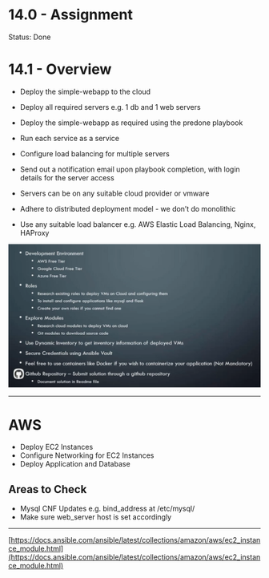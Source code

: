 # 14.0 - Assignment

Status: Done

# 14.1 - Overview

- Deploy the simple-webapp to the cloud
- Deploy all required servers e.g. 1 db and 1 web servers
- Deploy the simple-webapp as required using the predone playbook
- Run each service as a service
- Configure load balancing for multiple servers
- Send out a notification email upon playbook completion, with login details for the server access

- Servers can be on any suitable cloud provider or vmware
- Adhere to distributed deployment model - we don’t do monolithic
- Use any suitable load balancer e.g. AWS Elastic Load Balancing, Nginx, HAProxy

![Untitled](img/Untitled.png)

---

# AWS

- Deploy EC2 Instances
- Configure Networking for EC2 Instances
- Deploy Application and Database

## Areas to Check

- Mysql CNF Updates e.g. bind_address at /etc/mysql/<cnf file>
- Make sure web_server host is set accordingly

---

[https://docs.ansible.com/ansible/latest/collections/amazon/aws/ec2_instance_module.html](https://docs.ansible.com/ansible/latest/collections/amazon/aws/ec2_instance_module.html)